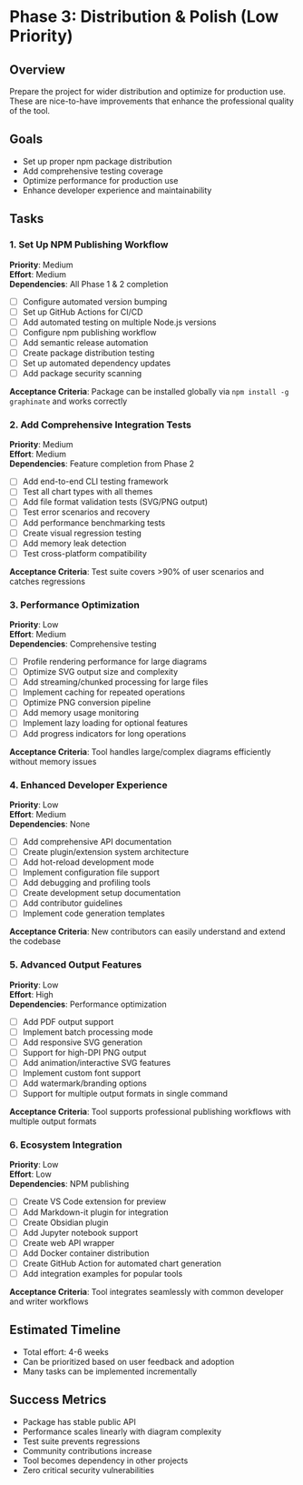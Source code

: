 # Phase 3: Distribution & Polish (Low Priority)

## Overview
Prepare the project for wider distribution and optimize for production use. These are nice-to-have improvements that enhance the professional quality of the tool.

## Goals
- Set up proper npm package distribution
- Add comprehensive testing coverage
- Optimize performance for production use
- Enhance developer experience and maintainability

## Tasks

### 1. Set Up NPM Publishing Workflow
**Priority**: Medium  
**Effort**: Medium  
**Dependencies**: All Phase 1 & 2 completion

- [ ] Configure automated version bumping
- [ ] Set up GitHub Actions for CI/CD
- [ ] Add automated testing on multiple Node.js versions
- [ ] Configure npm publishing workflow
- [ ] Add semantic release automation
- [ ] Create package distribution testing
- [ ] Set up automated dependency updates
- [ ] Add package security scanning

**Acceptance Criteria**: Package can be installed globally via `npm install -g graphinate` and works correctly

### 2. Add Comprehensive Integration Tests
**Priority**: Medium  
**Effort**: Medium  
**Dependencies**: Feature completion from Phase 2

- [ ] Add end-to-end CLI testing framework
- [ ] Test all chart types with all themes
- [ ] Add file format validation tests (SVG/PNG output)
- [ ] Test error scenarios and recovery
- [ ] Add performance benchmarking tests
- [ ] Create visual regression testing
- [ ] Add memory leak detection
- [ ] Test cross-platform compatibility

**Acceptance Criteria**: Test suite covers >90% of user scenarios and catches regressions

### 3. Performance Optimization
**Priority**: Low  
**Effort**: Medium  
**Dependencies**: Comprehensive testing

- [ ] Profile rendering performance for large diagrams
- [ ] Optimize SVG output size and complexity
- [ ] Add streaming/chunked processing for large files
- [ ] Implement caching for repeated operations
- [ ] Optimize PNG conversion pipeline
- [ ] Add memory usage monitoring
- [ ] Implement lazy loading for optional features
- [ ] Add progress indicators for long operations

**Acceptance Criteria**: Tool handles large/complex diagrams efficiently without memory issues

### 4. Enhanced Developer Experience
**Priority**: Low  
**Effort**: Medium  
**Dependencies**: None

- [ ] Add comprehensive API documentation
- [ ] Create plugin/extension system architecture
- [ ] Add hot-reload development mode
- [ ] Implement configuration file support
- [ ] Add debugging and profiling tools
- [ ] Create development setup documentation
- [ ] Add contributor guidelines
- [ ] Implement code generation templates

**Acceptance Criteria**: New contributors can easily understand and extend the codebase

### 5. Advanced Output Features
**Priority**: Low  
**Effort**: High  
**Dependencies**: Performance optimization

- [ ] Add PDF output support
- [ ] Implement batch processing mode
- [ ] Add responsive SVG generation
- [ ] Support for high-DPI PNG output
- [ ] Add animation/interactive SVG features
- [ ] Implement custom font support
- [ ] Add watermark/branding options
- [ ] Support for multiple output formats in single command

**Acceptance Criteria**: Tool supports professional publishing workflows with multiple output formats

### 6. Ecosystem Integration
**Priority**: Low  
**Effort**: Low  
**Dependencies**: NPM publishing

- [ ] Create VS Code extension for preview
- [ ] Add Markdown-it plugin for integration
- [ ] Create Obsidian plugin
- [ ] Add Jupyter notebook support
- [ ] Create web API wrapper
- [ ] Add Docker container distribution
- [ ] Create GitHub Action for automated chart generation
- [ ] Add integration examples for popular tools

**Acceptance Criteria**: Tool integrates seamlessly with common developer and writer workflows

## Estimated Timeline
- Total effort: 4-6 weeks
- Can be prioritized based on user feedback and adoption
- Many tasks can be implemented incrementally

## Success Metrics
- Package has stable public API
- Performance scales linearly with diagram complexity
- Test suite prevents regressions
- Community contributions increase
- Tool becomes dependency in other projects
- Zero critical security vulnerabilities